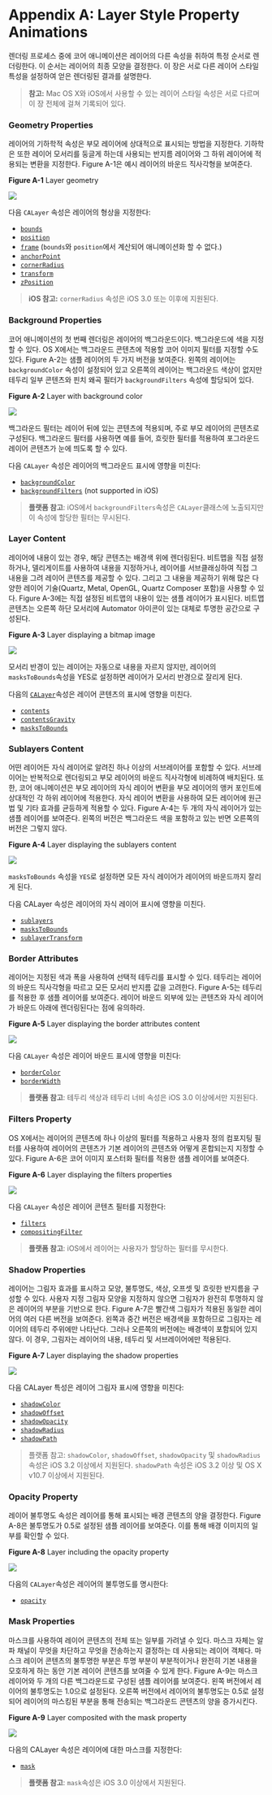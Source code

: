 # Appendix A: Layer Style Property Animations

렌더링 프로세스 중에 코어 애니메이션은 레이어의 다른 속성을 취하여 특정 순서로 렌더링한다. 이 순서는 레이어의 최종 모양을 결정한다. 이 장은 서로 다른 레이어 스타일 특성을 설정하여 얻은 렌더링된 결과를 설명한다.

> **참고:** Mac OS X와 iOS에서 사용할 수 있는 레이어 스타일 속성은 서로 다르며 이 장 전체에 걸쳐 기록되어 있다.

### Geometry Properties

레이어의 기하학적 속성은 부모 레이어에 상대적으로 표시되는 방법을 지정한다. 기하학은 또한 레이어 모서리를 둥글게 하는데 사용되는 반지름 레이어와 그 하위 레이어에 적용되는 변환을 지정한다. Figure A-1은 예시 레이어의 바운드 직사각형을 보여준다.

**Figure A-1**  Layer geometry

![](../.gitbook/assets/visual-geometry_2x.png)

다음 `CALayer` 속성은 레이어의 형상을 지정한다:

* [`bounds`](https://developer.apple.com/documentation/quartzcore/calayer/1410915-bounds)
* [`position`](https://developer.apple.com/documentation/quartzcore/calayer/1410791-position)
* [`frame`](https://developer.apple.com/documentation/quartzcore/calayer/1410779-frame) \(`bounds`와 `position`에서 계산되어 애니메이션화 할 수 없다.\)
* [`anchorPoint`](https://developer.apple.com/documentation/quartzcore/calayer/1410817-anchorpoint)
* [`cornerRadius`](https://developer.apple.com/documentation/quartzcore/calayer/1410818-cornerradius)
* [`transform`](https://developer.apple.com/documentation/quartzcore/calayer/1410836-transform)
* [`zPosition`](https://developer.apple.com/documentation/quartzcore/calayer/1410884-zposition)

> **iOS 참고:** `cornerRadius` 속성은 iOS 3.0 또는 이후에 지원된다.

### Background Properties

코어 애니메이션의 첫 번째 렌더링은 레이어의 백그라운드이다. 백그라운드에 색을 지정할 수 있다. OS X에서는 백그라운드 콘텐츠에 적용할 코어 이미지 필터를 지정할 수도 있다. Figure A-2는 샘플 레이어의 두 가지 버전을 보여준다. 왼쪽의 레이어는 `backgroundColor` 속성이 설정되어 있고 오른쪽의 레이어는 백그라운드 색상이 없지만 테두리 일부 콘텐츠와 핀치 왜곡 필터가 `backgroundFilters` 속성에 할당되어 있다.

**Figure A-2**  Layer with background color

![](../.gitbook/assets/visual-background_2x.png)

백그라운드 필터는 레이어 뒤에 있는 콘텐츠에 적용되며, 주로 부모 레이어의 콘텐츠로 구성된다. 백그라운드 필터를 사용하면 예를 들어, 흐릿한 필터를 적용하여 포그라운드 레이어 콘텐츠가 눈에 띄도록 할 수 있다.

다음 `CALayer` 속성은 레이어의 백그라운드 표시에 영향을 미친다:

* [`backgroundColor`](https://developer.apple.com/documentation/quartzcore/calayer/1410966-backgroundcolor)
* [`backgroundFilters`](https://developer.apple.com/documentation/quartzcore/calayer/1410827-backgroundfilters) \(not supported in iOS\)

> **플랫폼 참고**: iOS에서 `backgroundFilters`속성은 `CALayer`클래스에 노출되지만 이 속성에 할당한 필터는 무시된다.

### Layer Content

레이어에 내용이 있는 경우, 해당 콘텐츠는 배경색 위에 렌더링된다. 비트맵을 직접 설정하거나, 델리게이트를 사용하여 내용을 지정하거나, 레이어를 서브클래싱하여 직접 그 내용을 그려 레이어 콘텐츠를 제공할 수 있다. 그리고 그 내용을 제공하기 위해 많은 다양한 레이어  기술\(Quartz, Metal, OpenGL, Quartz Composer 포함\)을 사용할 수 있다. Figure A-3에는 직접 설정된 비트맵의 내용이 있는 샘플 레이어가 표시된다. 비트맵 콘텐츠는 오른쪽 하단 모서리에 Automator 아이콘이 있는 대체로 투명한 공간으로 구성된다.

**Figure A-3**  Layer displaying a bitmap image

![](../.gitbook/assets/visual-contents_2x.png)

모서리 반경이 있는 레이어는 자동으로 내용을 자르지 않지만, 레이어의 `masksToBounds`속성을 YES로 설정하면 레이어가 모서리 반경으로 잘리게 된다.

다음의 [`CALayer`](https://developer.apple.com/documentation/quartzcore/calayer)속성은 레이어 콘텐츠의 표시에 영향을 미친다.

* [`contents`](https://developer.apple.com/documentation/quartzcore/calayer/1410773-contents)
* [`contentsGravity`](https://developer.apple.com/documentation/quartzcore/calayer/1410872-contentsgravity)
* [`masksToBounds`](https://developer.apple.com/documentation/quartzcore/calayer/1410896-maskstobounds)

### Sublayers Content

어떤 레이어든 자식 레이어로 알려진 하나 이상의 서브레이어를 포함할 수 있다. 서브레이어는 반복적으로 렌더링되고 부모 레이어의 바운드 직사각형에 비례하여 배치된다. 또한, 코어 애니메이션은 부모 레이어의 자식 레이어 변환을 부모 레이어의 앵커 포인트에 상대적인 각 하위 레이어에 적용한다. 자식 레이어 변환을 사용하여 모든 레이어에 원근법 및 기타 효과를 균등하게 적용할 수 있다. Figure A-4는 두 개의 자식 레이어가 있는 샘플 레이어를 보여준다. 왼쪽의 버전은 백그라운드 색을 포함하고 있는 반면 오른쪽의 버전은 그렇지 않다.

**Figure A-4**  Layer displaying the sublayers content

![](../.gitbook/assets/visual-sublayers_2x.png)

`masksToBounds` 속성을 `YES`로 설정하면 모든 자식 레이어가 레이어의 바운드까지 잘리게 된다.

다음 CALayer 속성은 레이어의 자식 레이어 표시에 영향을 미친다.

* [`sublayers`](https://developer.apple.com/documentation/quartzcore/calayer/1410802-sublayers)
* [`masksToBounds`](https://developer.apple.com/documentation/quartzcore/calayer/1410896-maskstobounds)
* [`sublayerTransform`](https://developer.apple.com/documentation/quartzcore/calayer/1410888-sublayertransform)

### Border Attributes

레이어는 지정된 색과 폭을 사용하여 선택적 테두리를 표시할 수 있다. 테두리는 레이어의 바운드 직사각형을 따르고 모든 모서리 반지름 값을 고려한다. Figure A-5는 테두리를 적용한 후 샘플 레이어를 보여준다. 레이어 바운드 외부에 있는 콘텐츠와 자식 레이어가 바운드 아래에 렌더링된다는 점에 유의하라.

**Figure A-5**  Layer displaying the border attributes content

![](../.gitbook/assets/visual-borderwidth_2x.png)

다음 `CALayer` 속성은 레이어 바운드 표시에 영향을 미친다:

* [`borderColor`](https://developer.apple.com/documentation/quartzcore/calayer/1410903-bordercolor)
* [`borderWidth`](https://developer.apple.com/documentation/quartzcore/calayer/1410917-borderwidth)

> **플랫폼 참고**: 테두리 색상과 테두리 너비 속성은 iOS 3.0 이상에서만 지원된다.

### Filters Property

OS X에서는 레이어의 콘텐츠에 하나 이상의 필터를 적용하고 사용자 정의 컴포지팅 필터를 사용하여 레이어의 콘텐츠가 기본 레이어의 콘텐츠와 어떻게 혼합되는지 지정할 수 있다. Figure A-6은 코어 이미지 포스터화 필터를 적용한 샘플 레이어를 보여준다.

**Figure A-6**  Layer displaying the filters properties

![](../.gitbook/assets/visual-filters_2x.png)

다음 `CALayer` 속성은 레이어 콘텐츠 필터를 지정한다:

* [`filters`](https://developer.apple.com/documentation/quartzcore/calayer/1410901-filters)
* [`compositingFilter`](https://developer.apple.com/documentation/quartzcore/calayer/1410748-compositingfilter)

> **플랫폼 참고**: iOS에서 레이어는 사용자가 할당하는 필터를 무시한다.

### Shadow Properties

레이어는 그림자 효과를 표시하고 모양, 불투명도, 색상, 오프셋 및 흐릿한 반지름을 구성할 수 있다. 사용자 지정 그림자 모양을 지정하지 않으면 그림자가 완전히 투명하지 않은 레이어의 부분을 기반으로 한다. Figure A-7은 빨간색 그림자가 적용된 동일한 레이어의 여러 다른 버전을 보여준다. 왼쪽과 중간 버전은 배경색을 포함하므로 그림자는 레이어의 테두리 주위에만 나타난다. 그러나 오른쪽의 버전에는 배경색이 포함되어 있지 않다. 이 경우, 그림자는 레이어의 내용, 테두리 및 서브레이어에만 적용된다.

**Figure A-7**  Layer displaying the shadow properties

![](../.gitbook/assets/visual-shadow_2x.png)

다음 CALayer 특성은 레이어 그림자 표시에 영향을 미친다:

* [`shadowColor`](https://developer.apple.com/documentation/quartzcore/calayer/1410829-shadowcolor)
* [`shadowOffset`](https://developer.apple.com/documentation/quartzcore/calayer/1410970-shadowoffset)
* [`shadowOpacity`](https://developer.apple.com/documentation/quartzcore/calayer/1410751-shadowopacity)
* [`shadowRadius`](https://developer.apple.com/documentation/quartzcore/calayer/1410819-shadowradius)
* [`shadowPath`](https://developer.apple.com/documentation/quartzcore/calayer/1410771-shadowpath)

> 플랫폼 참고: `shadowColor`, `shadowOffset`, `shadowOpacity` 및 `shadowRadius` 속성은 iOS 3.2 이상에서 지원된다. `shadowPath` 속성은 iOS 3.2 이상 및 OS X v10.7 이상에서 지원된다.

### Opacity Property

레이어 불투명도 속성은 레이어를 통해 표시되는 배경 콘텐츠의 양을 결정한다. Figure A-8은 불투명도가 0.5로 설정된 샘플 레이어를 보여준다. 이를 통해 배경 이미지의 일부를 확인할 수 있다.

**Figure A-8**  Layer including the opacity property

![](../.gitbook/assets/visual-opacity_2x.png)

다음의 `CALayer`속성은 레이어의 불투명도를 명시한다:

* [`opacity`](https://developer.apple.com/documentation/quartzcore/calayer/1410933-opacity)

### Mask Properties

마스크를 사용하여 레이어 콘텐츠의 전체 또는 일부를 가려낼 수 있다. 마스크 자체는 알파 채널이 무엇을 차단하고 무엇을 전송하는지 결정하는 데 사용되는 레이어 객체다. 마스크 레이어 콘텐츠의 불투명한 부분은 투명 부분이 부분적이거나 완전히 기본 내용을 모호하게 하는 동안 기본 레이어 콘텐츠를 보여줄 수 있게 한다. Figure A-9는 마스크 레이어와 두 개의 다른 백그라운드로 구성된 샘플 레이어를 보여준다. 왼쪽 버전에서 레이어의 불투명도는 1.0으로 설정된다. 오른쪽 버전에서 레이어의 불투명도는 0.5로 설정되어 레이어의 마스킹된 부분을 통해 전송되는 백그라운드 콘텐츠의 양을 증가시킨다.

**Figure A-9**  Layer composited with the mask property

![](../.gitbook/assets/visual-mask_2x.png)

다음의 CALayer 속성은 레이어에 대한 마스크를 지정한다:

* [`mask`](https://developer.apple.com/documentation/quartzcore/calayer/1410861-mask)

> **플랫폼 참고**: `mask`속성은 iOS 3.0 이상에서 지원된다.

